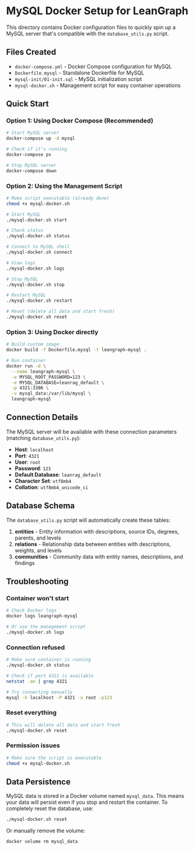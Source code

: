 # MySQL Docker Setup for LeanGraph

This directory contains Docker configuration files to quickly spin up a MySQL server that's compatible with the `database_utils.py` script.

## Files Created

- `docker-compose.yml` - Docker Compose configuration for MySQL
- `Dockerfile.mysql` - Standalone Dockerfile for MySQL
- `mysql-init/01-init.sql` - MySQL initialization script
- `mysql-docker.sh` - Management script for easy container operations

## Quick Start

### Option 1: Using Docker Compose (Recommended)

```bash
# Start MySQL server
docker-compose up -d mysql

# Check if it's running
docker-compose ps

# Stop MySQL server
docker-compose down
```

### Option 2: Using the Management Script

```bash
# Make script executable (already done)
chmod +x mysql-docker.sh

# Start MySQL
./mysql-docker.sh start

# Check status
./mysql-docker.sh status

# Connect to MySQL shell
./mysql-docker.sh connect

# View logs
./mysql-docker.sh logs

# Stop MySQL
./mysql-docker.sh stop

# Restart MySQL
./mysql-docker.sh restart

# Reset (delete all data and start fresh)
./mysql-docker.sh reset
```

### Option 3: Using Docker directly

```bash
# Build custom image
docker build -f Dockerfile.mysql -t leangraph-mysql .

# Run container
docker run -d \
  --name leangraph-mysql \
  -e MYSQL_ROOT_PASSWORD=123 \
  -e MYSQL_DATABASE=leanrag_default \
  -p 4321:3306 \
  -v mysql_data:/var/lib/mysql \
  leangraph-mysql
```

## Connection Details

The MySQL server will be available with these connection parameters (matching `database_utils.py`):

- **Host**: `localhost`
- **Port**: `4321`
- **User**: `root`
- **Password**: `123`
- **Default Database**: `leanrag_default`
- **Character Set**: `utf8mb4`
- **Collation**: `utf8mb4_unicode_ci`

## Database Schema

The `database_utils.py` script will automatically create these tables:

1. **entities** - Entity information with descriptions, source IDs, degrees, parents, and levels
2. **relations** - Relationship data between entities with descriptions, weights, and levels  
3. **communities** - Community data with entity names, descriptions, and findings

## Troubleshooting

### Container won't start
```bash
# Check Docker logs
docker logs leangraph-mysql

# Or use the management script
./mysql-docker.sh logs
```

### Connection refused
```bash
# Make sure container is running
./mysql-docker.sh status

# Check if port 4321 is available
netstat -an | grep 4321

# Try connecting manually
mysql -h localhost -P 4321 -u root -p123
```

### Reset everything
```bash
# This will delete all data and start fresh
./mysql-docker.sh reset
```

### Permission issues
```bash
# Make sure the script is executable
chmod +x mysql-docker.sh
```

## Data Persistence

MySQL data is stored in a Docker volume named `mysql_data`. This means your data will persist even if you stop and restart the container. To completely reset the database, use:

```bash
./mysql-docker.sh reset
```

Or manually remove the volume:

```bash
docker volume rm mysql_data
```
